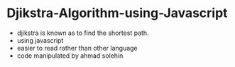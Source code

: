 # Djikstra-Algorithm-using-Javascript

- djikstra is known as to find the shortest path. 
- using javascript
- easier to read rather than other language
- code manipulated by ahmad solehin
